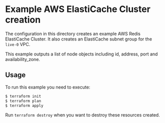 # Example AWS ElastiCache Cluster creation

The configuration in this directory creates an example AWS Redis ElastiCache Cluster. It also creates an ElastiCache subnet group for the `live-0` VPC.  

This example outputs a list of node objects including id, address, port and availability_zone.

## Usage

To run this example you need to execute:

```bash
$ terraform init
$ terraform plan
$ terraform apply
```

Run `terraform destroy` when you want to destroy these resources created.

